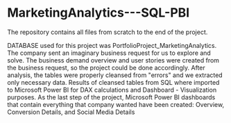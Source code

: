 # MarketingAnalytics---SQL-PBI
The repository contains all files from scratch to the end of the project.

DATABASE used for this project was PortfolioProject_MarketingAnalytics.
The company sent an imaginary business request for us to explore and solve.
The business demand overview and user stories were created from the business request, so the project could be done accordingly.
After analysis, the tables were properly cleansed from "errors" and we extracted only necessary data.
Results of cleansed tables from SQL where imported to Microsoft Power BI for DAX  calculations and Dashboard - Visualization purposes.
As the last step of the project, Microsoft Power BI dashboards that contain everything that company wanted have been created: Overview, Conversion Details, and Social Media Details
